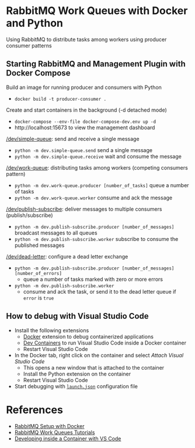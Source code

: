 # RabbitMQ Work Queues with Docker and Python
 Using RabbitMQ to distribute tasks among workers using producer consumer patterns

## Starting RabbitMQ and Management Plugin with Docker Compose

Build an image for running producer and consumers with Python<br/>
- `docker build -t producer-consumer .`

Create and start containers in the background (-d detached mode)<br/>
- `docker-compose --env-file docker-compose-dev.env up -d`
- http://localhost:15673 to view the management dashboard

[/dev/simple-queue](https://github.com/mhadikus/rabbitmq-work-queues/tree/main/dev/simple-queue): send and receive a single message<br/>
- `python -m dev.simple-queue.send` send a single message
- `python -m dev.simple-queue.receive` wait and consume the message

[/dev/work-queue](https://github.com/mhadikus/rabbitmq-work-queues/tree/main/dev/work-queue): distributing tasks among workers (competing consumers pattern)<br/>
- `python -m dev.work-queue.producer [number_of_tasks]` queue a number of tasks
- `python -m dev.work-queue.worker` consume and ack the message

[/dev/publish-subscribe](https://github.com/mhadikus/rabbitmq-work-queues/tree/main/dev/publish-subscribe): deliver messages to multiple consumers (publish/subscribe)<br/>
- `python -m dev.publish-subscribe.producer [number_of_messages]` broadcast messages to all queues
- `python -m dev.publish-subscribe.worker` subscribe to consume the published messages

[/dev/dead-letter](https://github.com/mhadikus/rabbitmq-work-queues/tree/main/dev/dead-letter): configure a dead letter exchange<br/>
- `python -m dev.publish-subscribe.producer [number_of_messages] [number_of_errors]`
  - queue a number of tasks marked with zero or more errors
- `python -m dev.publish-subscribe.worker`
  - consume and ack the task, or send it to the dead letter queue if `error` is `true`

## How to debug with Visual Studio Code

- Install the following extensions
  - [Docker](https://code.visualstudio.com/docs/containers/overview) extension to debug containerized applications
  - [Dev Containers](https://code.visualstudio.com/docs/devcontainers/tutorial#_install-the-extension) to run Visual Studio Code inside a Docker container
  - Restart Visual Studio Code
- In the Docker tab, right click on the container and select _Attach Visual Studio Code_
  - This opens a new window that is attached to the container
  - Install the Python extension on the container
  - Restart Visual Studio Code
- Start debugging with [`launch.json`](https://github.com/mhadikus/rabbitmq-work-queues/tree/main/dev/launch.json) configuration file

# References

 - [RabbitMQ Setup with Docker](https://medium.com/@buttraheel6/simplifying-rabbitmq-setup-with-docker-a-step-by-step-guide-9698dc9ea4ff)
 - [RabbitMQ Work Queues Tutorials](https://www.rabbitmq.com/tutorials#2-work-queues)
 - [Developing inside a Container with VS Code](https://code.visualstudio.com/docs/devcontainers/containers)
